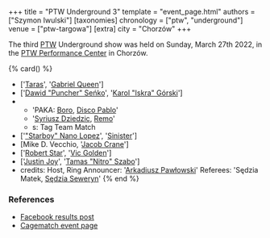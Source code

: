 +++
title = "PTW Underground 3"
template = "event_page.html"
authors = ["Szymon Iwulski"]
[taxonomies]
chronology = ["ptw", "underground"]
venue = ["ptw-targowa"]
[extra]
city = "Chorzów"
+++

The third [PTW](@/o/ptw.md) Underground show was held on Sunday, March 27th 2022, in the [PTW Performance Center](@/v/ptw-targowa.md) in Chorzów.

{% card() %}
- ['[Taras](@/w/taras.md)', '[Gabriel Queen](@/w/gabriel-queen.md)']
- ['[Dawid "Puncher" Seńko](@/w/puncher.md)', '[Karol "Iskra" Górski](@/w/iskra.md)']
- - 'PAKA: [Boro](@/w/boro.md), [Disco Pablo](@/w/disco-pablo.md)'
  - '[Syriusz Dziedzic](@/w/dziedzic.md), [Remo](@/w/remo.md)'
  - s: Tag Team Match
- ['["Starboy" Nano Lopez](@/w/nano-lopez.md)', '[Sinister](@/w/sinister.md)']
- [Mike D. Vecchio, '[Jacob Crane](@/w/jacob-crane.md)']
- ['[Robert Star](@/w/robert-star.md)', '[Vic Golden](@/w/vic-golden.md)']
- ['[Justin Joy](@/w/justin-joy.md)', '[Tamas "Nitro" Szabo](@/w/nitro.md)']
- credits:
    Host, Ring Announcer: '[Arkadiusz Pawłowski](@/w/pan-pawlowski.md)'
    Referees: 'Sędzia Matek, [Sędzia Seweryn](@/w/sedzia-seweryn.md)'
{% end %}

### References

* [Facebook results post](https://www.facebook.com/PrimeTimeWrestlingPL/posts/pfbid02XZU16Pi5Z2vocppgdCcvGRnuzNb2Z1MPmYtnBdrHqoYdsA4RWiDWxcZTGC1DCyCyl)
* [Cagematch event page](https://www.cagematch.net/?id=1&nr=331122)
